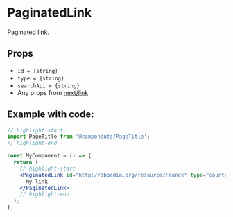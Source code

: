 # PaginatedLink

Paginated link.

## Props

* `id = {string}`
* `type = {string}`
* `searchApi = {string}`
* Any props from [next/link](https://nextjs.org/docs/api-reference/next/link)

## Example with code:

```jsx
// highlight-start
import PageTitle from '@components/PageTitle';
// highlight-end

const MyComponent = () => {
  return (
    // highlight-start
    <PaginatedLink id="http://dbpedia.org/resource/France" type="countries" searchApi="/api/search">
      My link
    </PaginatedLink>
    // highlight-end
  );
};
```
